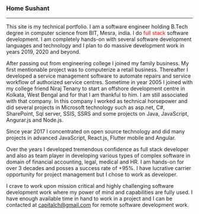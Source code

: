 ### Home Sushant
---
This site is my technical portfolio. I am a software engineer holding B.Tech degree in computer science from BIT, Mesra, india. I do <span style='color:red'>full stack</span> software development. I am completely hands-on with several software development languages and technology and I plan to do massive development work in years 2019, 2020 and beyond.

After passing out from engineering college I joined my family business. My first mentionable project was to computerize a retail business. Thereafter I developed a service management software to automate repairs and service workflow of authorized service centres. Sometime in year 2005 I joined with my college friend Niraj Tenany to start an offshore development centre in Kolkata, West Bengal and for that I am thankful to him. I am still associated with that company. In this company I worked as technical horsepower and did several projects in Microsoft technology such as asp.net, C#, SharePoint, Sql server, SSIS, SSRS and some projects on Java, JavaScript, Angurar.js and Node.js.

Since year 2017 I concentrated on open source technology and did many projects in advanced JavaScript, React.js, Flutter mobile and Angular.

Over the years I developed tremendous confidence as full stack developer and also as team player in developing various types of complex software in domain of financial accounting, legal, medical and HR. I am hands-on for over 3 decades and posses a success rate of +95%. I have lucrative carrier opportunity for project management but I chose to work as developer.

I crave to work upon mission critical and highly challenging software development work where my power of mind and capabilities are fully used. I have enough available time in hand to work in a project and I can be contacted at capitalch@gmail.com for remote software development work.

